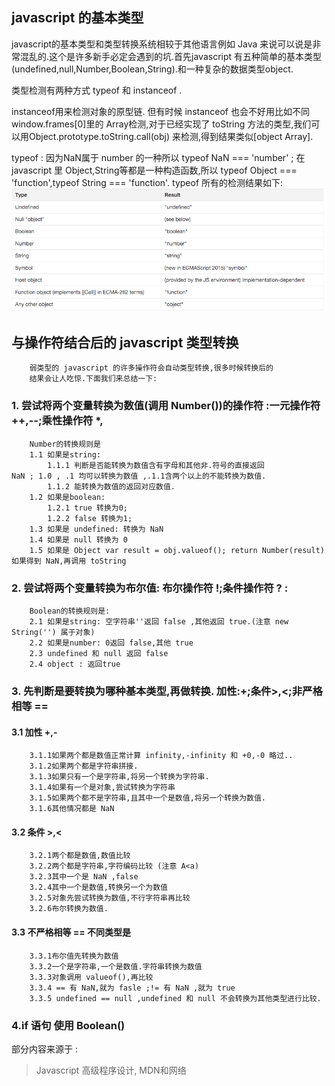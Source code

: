 ## javascript 的基本类型
javascript的基本类型和类型转换系统相较于其他语言例如 Java 来说可以说是非常混乱的.这个是许多新手必定会遇到的坑.首先javascript 有五种简单的基本类型(undefined,null,Number,Boolean,String).和一种复杂的数据类型object.  
	   
类型检测有两种方式 typeof 和 instanceof . 

instanceof用来检测对象的原型链. 但有时候 instanceof 也会不好用比如不同window.frames[0]里的 Array检测,对于已经实现了 toString 方法的类型,我们可以用Object.prototype.toString.call(obj) 来检测,得到结果类似[object Array].

typeof : 因为NaN属于 number 的一种所以 typeof NaN === 'number' ; 在javascript 里 Object,String等都是一种构造函数,所以 typeof Object === 'function',typeof String === 'function'.
typeof 所有的检测结果如下:
![img](https://github.com/kukuv2/blog/raw/master/picture/屏幕快照2016-02-26上午11.11.45.png)

## 与操作符结合后的 javascript 类型转换
		弱类型的 javascript 的许多操作符会自动类型转换,很多时候转换后的
		结果会让人吃惊.下面我们来总结一下:
### 1. 尝试将两个变量转换为数值(调用 Number())的操作符 :一元操作符 ++,--;乘性操作符 *,
		Number的转换规则是 
		1.1 如果是string:
			1.1.1 判断是否能转换为数值含有字母和其他非.符号的直接返回 
	NaN ; 1.0 , .1 均可以转换为数值 ,.1.1含两个以上的不能转换为数值.
			1.1.2 能转换为数值的返回对应数值.
		1.2 如果是boolean:
			1.2.1 true 转换为0;
			1.2.2 false 转换为1;
		1.3 如果是 undefined: 转换为 NaN
		1.4 如果是 null 转换为 0
		1.5 如果是 Object var result = obj.valueof(); return Number(result) 如果得到 NaN,再调用 toString
### 2. 尝试将两个变量转换为布尔值: 布尔操作符 !;条件操作符 ? :
		Boolean的转换规则是:
		2.1 如果是string: 空字符串''返回 false ,其他返回 true.(注意 new String('') 属于对象)
		2.2 如果是number: 0返回 false,其他 true
		2.3 undefined 和 null 返回 false
		2.4 object : 返回true
### 3. 先判断是要转换为哪种基本类型,再做转换. 加性:+;条件>,<;非严格相等 ==
#### 3.1 加性 +,-
		3.1.1如果两个都是数值正常计算 infinity,-infinity 和 +0,-0 略过..
		3.1.2如果两个都是字符串拼接.
		3.1.3如果只有一个是字符串,将另一个转换为字符串.
		3.1.4如果有一个是对象,尝试转换为字符串
		3.1.5如果两个都不是字符串,且其中一个是数值,将另一个转换为数值.
		3.1.6其他情况都是 NaN
#### 3.2 条件 >,<
		3.2.1两个都是数值,数值比较
		3.2.2两个都是字符串,字符编码比较 (注意 A<a)
		3.2.3其中一个是 NaN ,false
		3.2.4其中一个是数值,转换另一个为数值
		3.2.5对象先尝试转换为数值,不行字符串再比较
		3.2.6布尔转换为数值.
#### 3.3 不严格相等 == 不同类型是
		3.3.1布尔值先转换为数值
		3.3.2一个是字符串,一个是数值.字符串转换为数值
		3.3.3对象调用 valueof(),再比较
		3.3.4 == 有 NaN,就为 fasle ;!= 有 NaN ,就为 true
		3.3.5 undefined == null ,undefined 和 null 不会转换为其他类型进行比较.
		
### 4.if 语句 使用 Boolean()



部分内容来源于 :
> Javascript 高级程序设计, MDN和网络
							 